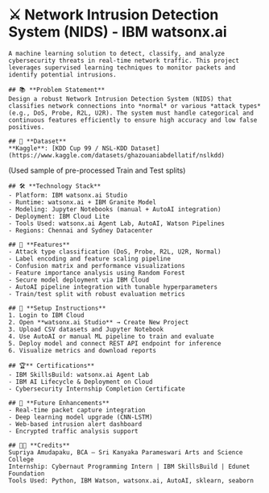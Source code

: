 # ⚔️ Network Intrusion Detection System (NIDS) - IBM watsonx.ai

    A machine learning solution to detect, classify, and analyze cybersecurity threats in real-time network traffic. This project leverages supervised learning techniques to monitor packets and identify potential intrusions.

    ## 📚 **Problem Statement**
    Design a robust Network Intrusion Detection System (NIDS) that classifies network connections into *normal* or various *attack types* (e.g., DoS, Probe, R2L, U2R). The system must handle categorical and continuous features efficiently to ensure high accuracy and low false positives.

    ## 🔗 **Dataset**
    **Kaggle**: [KDD Cup 99 / NSL-KDD Dataset](https://www.kaggle.com/datasets/ghazouaniabdellatif/nslkdd)
(Used sample of pre-processed Train and Test splits)

    ## 🛠️ **Technology Stack**
    - Platform: IBM watsonx.ai Studio
    - Runtime: watsonx.ai + IBM Granite Model
    - Modeling: Jupyter Notebooks (manual + AutoAI integration)
    - Deployment: IBM Cloud Lite
    - Tools Used: watsonx.ai Agent Lab, AutoAI, Watson Pipelines
    - Regions: Chennai and Sydney Datacenter

    ## 🧪 **Features**
    - Attack type classification (DoS, Probe, R2L, U2R, Normal)
    - Label encoding and feature scaling pipeline
    - Confusion matrix and performance visualizations
    - Feature importance analysis using Random Forest
    - Secure model deployment via IBM Cloud
    - AutoAI pipeline integration with tunable hyperparameters
    - Train/test split with robust evaluation metrics

    ## 🚀 **Setup Instructions**
    1. Login to IBM Cloud
    2. Open **watsonx.ai Studio** → Create New Project
    3. Upload CSV datasets and Jupyter Notebook
    4. Use AutoAI or manual ML pipeline to train and evaluate
    5. Deploy model and connect REST API endpoint for inference
    6. Visualize metrics and download reports

    ## 🏆** Certifications**
    - IBM SkillsBuild: watsonx.ai Agent Lab
    - IBM AI Lifecycle & Deployment on Cloud
    - Cybersecurity Internship Completion Certificate

    ## 🧠 **Future Enhancements**
    - Real-time packet capture integration
    - Deep learning model upgrade (CNN-LSTM)
    - Web-based intrusion alert dashboard
    - Encrypted traffic analysis support
   
    ## 👩‍💻 **Credits**
    Supriya Amudapaku, BCA – Sri Kanyaka Parameswari Arts and Science College  
    Internship: Cybernaut Programming Intern | IBM SkillsBuild | Edunet Foundation  
    Tools Used: Python, IBM Watson, watsonx.ai, AutoAI, sklearn, seaborn
